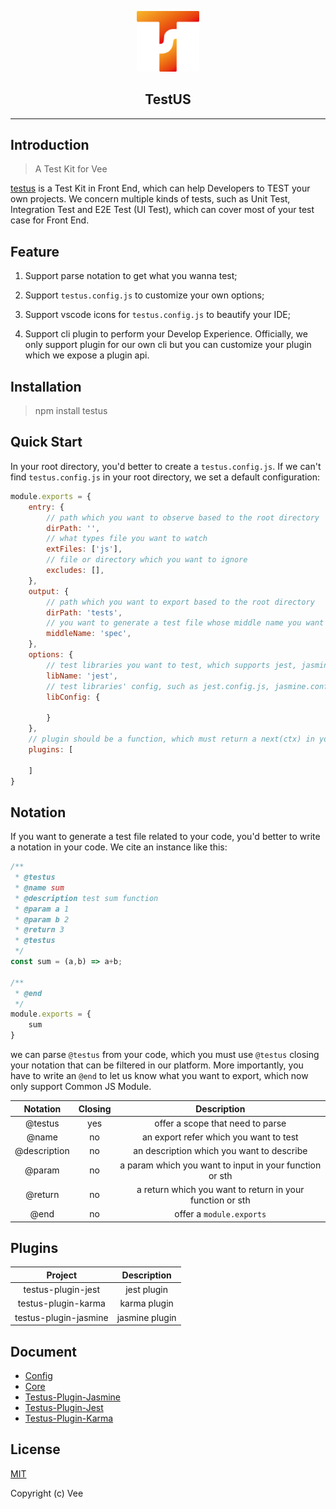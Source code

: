 <p align="center"><a href="https://github.com/veeui/vee-testus#readme" target="_blank"><img src="./docs/assets/testus.png" width="100"></a></p>

<h2 align="center">TestUS</h2>

<hr/>

## Introduction

> A Test Kit for Vee

[testus](https://github.com/veeui/vee-testus#readme) is a Test Kit in Front End, which can help Developers to TEST your own projects. We concern multiple kinds of tests, such as Unit Test, Integration Test and E2E Test (UI Test), which can cover most of your test case for Front End.
## Feature

1. Support parse notation to get what you wanna test;

2. Support ``testus.config.js`` to customize your own options;

3. Support vscode icons for ``testus.config.js`` to beautify your IDE;

4. Support cli plugin to perform your Develop Experience. Officially, we only support plugin for our own cli but you can customize your plugin which we expose a plugin api.

## Installation

> npm install testus

## Quick Start

In your root directory, you'd better to create a `testus.config.js`. If we can't find `testus.config.js` in your root directory, we set a default configuration:

```js
module.exports = {
    entry: {
        // path which you want to observe based to the root directory
        dirPath: '',
        // what types file you want to watch
        extFiles: ['js'],
        // file or directory which you want to ignore
        excludes: [],
    },
    output: {
        // path which you want to export based to the root directory
        dirPath: 'tests',
        // you want to generate a test file whose middle name you want to define
        middleName: 'spec',
    },
    options: {
        // test libraries you want to test, which supports jest, jasmine and karma right now
        libName: 'jest',
        // test libraries' config, such as jest.config.js, jasmine.config.json and karma.conf.js
        libConfig: {

        }
    },
    // plugin should be a function, which must return a next(ctx) in your plugin params, such as: (ctx, next) => next(ctx)
    plugins: [

    ]
}
```

## Notation

If you want to generate a test file related to your code, you'd better to write a notation in your code. We cite an instance like this:

```js
/**
 * @testus 
 * @name sum
 * @description test sum function
 * @param a 1
 * @param b 2
 * @return 3
 * @testus
 */
const sum = (a,b) => a+b;

/**
 * @end
 */
module.exports = {
    sum
}
```

we can parse `@testus` from your code, which you must use `@testus` closing your notation that can be filtered in our platform. More importantly, you have to write an `@end` to let us know what you want to export, which now only support Common JS Module.

|Notation|Closing|Description|
|:-:|:-:|:-:|
|@testus|yes|offer a scope that need to parse|
|@name|no|an export refer which you want to test|
|@description|no|an description which you want to describe|
|@param|no|a param which you want to input in your function or sth|
|@return|no|a return which you want to return in your function or sth|
|@end|no|offer a `module.exports`|


## Plugins

|Project|Description|
|:-:|:-:|
|testus-plugin-jest |jest plugin|
|testus-plugin-karma |karma plugin|
|testus-plugin-jasmine |jasmine plugin|

## Document

- [Config](./docs/config.md)
- [Core](./docs/core.md)
- [Testus-Plugin-Jasmine](./docs/testus-plugin-jasmine.md)
- [Testus-Plugin-Jest](./docs/testus-plugin-jest.md)
- [Testus-Plugin-Karma](./docs/testus-plugin-karma.md)

## License

[MIT](http://opensource.org/license/MIT)

Copyright (c) Vee
